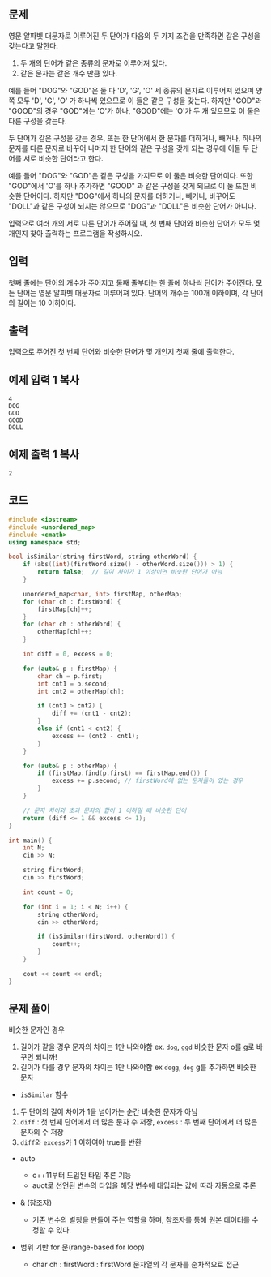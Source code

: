 ## 문제

영문 알파벳 대문자로 이루어진 두 단어가 다음의 두 가지 조건을 만족하면 같은 구성을 갖는다고 말한다.

1. 두 개의 단어가 같은 종류의 문자로 이루어져 있다.
2. 같은 문자는 같은 개수 만큼 있다.

예를 들어 "DOG"와 "GOD"은 둘 다 'D', 'G', 'O' 세 종류의 문자로 이루어져 있으며 양쪽 모두 'D', 'G', 'O' 가 하나씩 있으므로 이 둘은 같은 구성을 갖는다. 하지만 "GOD"과 "GOOD"의 경우 "GOD"에는 'O'가 하나, "GOOD"에는 'O'가 두 개 있으므로 이 둘은 다른 구성을 갖는다.

두 단어가 같은 구성을 갖는 경우, 또는 한 단어에서 한 문자를 더하거나, 빼거나, 하나의 문자를 다른 문자로 바꾸어 나머지 한 단어와 같은 구성을 갖게 되는 경우에 이들 두 단어를 서로 비슷한 단어라고 한다.

예를 들어 "DOG"와 "GOD"은 같은 구성을 가지므로 이 둘은 비슷한 단어이다. 또한 "GOD"에서 'O'를 하나 추가하면 "GOOD" 과 같은 구성을 갖게 되므로 이 둘 또한 비슷한 단어이다. 하지만 "DOG"에서 하나의 문자를 더하거나, 빼거나, 바꾸어도 "DOLL"과 같은 구성이 되지는 않으므로 "DOG"과 "DOLL"은 비슷한 단어가 아니다.

입력으로 여러 개의 서로 다른 단어가 주어질 때, 첫 번째 단어와 비슷한 단어가 모두 몇 개인지 찾아 출력하는 프로그램을 작성하시오.

## 입력

첫째 줄에는 단어의 개수가 주어지고 둘째 줄부터는 한 줄에 하나씩 단어가 주어진다. 모든 단어는 영문 알파벳 대문자로 이루어져 있다. 단어의 개수는 100개 이하이며, 각 단어의 길이는 10 이하이다.

## 출력

입력으로 주어진 첫 번째 단어와 비슷한 단어가 몇 개인지 첫째 줄에 출력한다.

## 예제 입력 1 복사

```
4
DOG
GOD
GOOD
DOLL

```

## 예제 출력 1 복사

```
2
```

## 코드

```cpp
#include <iostream>
#include <unordered_map>
#include <cmath>
using namespace std;

bool isSimilar(string firstWord, string otherWord) {
    if (abs((int)(firstWord.size() - otherWord.size())) > 1) {
        return false;  // 길이 차이가 1 이상이면 비슷한 단어가 아님
    }

    unordered_map<char, int> firstMap, otherMap;
    for (char ch : firstWord) {
        firstMap[ch]++;
    }
    for (char ch : otherWord) {
        otherMap[ch]++;
    }

    int diff = 0, excess = 0;

    for (auto& p : firstMap) {
        char ch = p.first;
        int cnt1 = p.second;
        int cnt2 = otherMap[ch];

        if (cnt1 > cnt2) {
            diff += (cnt1 - cnt2);
        }
        else if (cnt1 < cnt2) {
            excess += (cnt2 - cnt1);
        }
    }

    for (auto& p : otherMap) {
        if (firstMap.find(p.first) == firstMap.end()) {
            excess += p.second; // firstWord에 없는 문자들이 있는 경우
        }
    }

    // 문자 차이와 초과 문자의 합이 1 이하일 때 비슷한 단어
    return (diff <= 1 && excess <= 1);
}

int main() {
    int N;
    cin >> N;

    string firstWord;
    cin >> firstWord;

    int count = 0;

    for (int i = 1; i < N; i++) {
        string otherWord;
        cin >> otherWord;

        if (isSimilar(firstWord, otherWord)) {
            count++;
        }
    }

    cout << count << endl;
}

```

## 문제 풀이

비슷한 문자인 경우

1. 길이가 같을 경우 문자의 차이는 1만 나와야함 ex. `dog`, `ggd` 비슷한 문자 o를 g로 바꾸면 되니까!
2. 길이가 다를 경우 문자의 차이는 1만 나와야함  ex `dogg`, `dog` g를 추가하면 비슷한 문자 

- `isSimilar` 함수
1. 두 단어의 길이 차이가 1을 넘어가는 순간 비슷한 문자가 아님
2. `diff` : 첫 번째 단어에서 더 많은 문자 수 저장, `excess` : 두 번째 단어에서 더 많은 문자의 수 저장
3. `diff`와 `excess`가 1 이하여야 true를 반환

- auto
    - c++11부터 도입된 타입 추론 기능
    - auot로 선언된 변수의 타입을 해당 변수에 대입되는 값에 따라 자동으로 추론
- & (참조자)
    - 기존 변수의 별칭을 만들어 주는 역할을 하며, 참조자를 통해 원본 데이터를 수정할 수 있다.

- 범위 기반 for 문(range-based for loop)
    - char ch : firstWord : firstWord 문자열의 각 문자를 순차적으로 접근